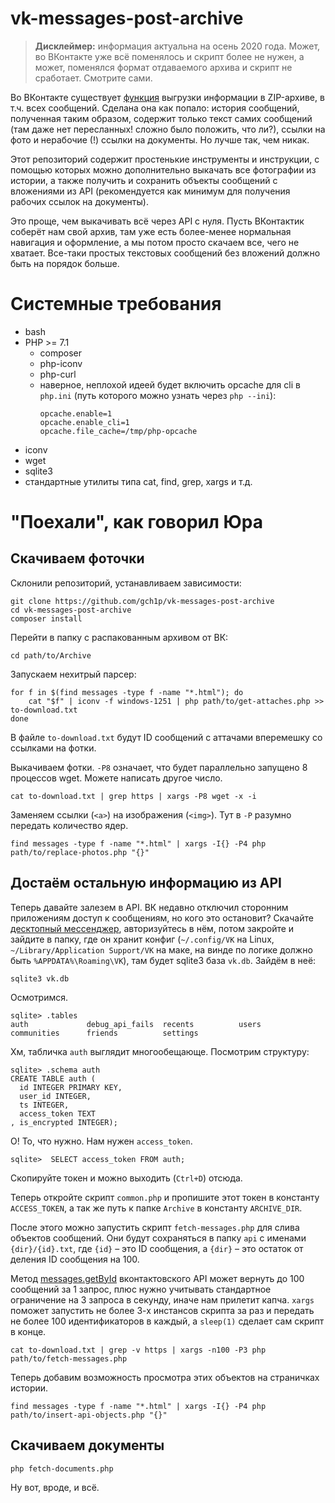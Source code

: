 # vk-messages-post-archive

> **Дисклеймер:** информация актуальна на осень 2020 года. Может, во ВКонтакте уже всё поменялось и скрипт более
> не нужен, а может, поменялся формат отдаваемого архива и скрипт не сработает. Смотрите сами.

Во ВКонтакте существует [функция](https://vk.com/data_protection?section=rules&scroll_to_archive=1) выгрузки информации 
в ZIP-архиве, в т.ч. всех сообщений. Сделана она как попало: история сообщений, полученная таким образом, содержит
только текст самих сообщений (там даже нет пересланных! сложно было положить, что ли?), ссылки на фото и нерабочие (!)
ссылки на документы. Но лучше так, чем никак.

Этот репозиторий содержит простенькие инструменты и инструкции, с помощью которых можно дополнительно выкачать все
фотографии из истории, а также получить и сохранить объекты сообщений с вложениями из API (рекомендуется как минимум
для получения рабочих ссылок на документы).

Это проще, чем выкачивать всё через API с нуля. Пусть ВКонтактик соберёт нам свой архив, там уже есть более-менее
нормальная навигация и оформление, а мы потом просто скачаем все, чего не хватает. Все-таки простых текстовых сообщений 
без вложений должно быть на порядок больше.

# Системные требования

- bash
- PHP >= 7.1
    - composer
    - php-iconv
    - php-curl
    - наверное, неплохой идеей будет включить opcache для cli в `php.ini` (путь которого можно узнать через `php --ini`):
      ```
      opcache.enable=1
      opcache.enable_cli=1
      opcache.file_cache=/tmp/php-opcache
      ```
- iconv
- wget
- sqlite3
- стандартные утилиты типа cat, find, grep, xargs и т.д.

# "Поехали", как говорил Юра

## Скачиваем фоточки

Склонили репозиторий, устанавливаем зависимости:
```
git clone https://github.com/gch1p/vk-messages-post-archive
cd vk-messages-post-archive
composer install
```

Перейти в папку с распакованным архивом от ВК:
```
cd path/to/Archive
```

Запускаем нехитрый парсер:
```
for f in $(find messages -type f -name "*.html"); do
    cat "$f" | iconv -f windows-1251 | php path/to/get-attaches.php >> to-download.txt
done
```
В файле `to-download.txt` будут ID сообщений с аттачами вперемешку со ссылками на фотки.

Выкачиваем фотки. `-P8` означает, что будет параллельно запущено 8 процессов wget. Можете написать другое число.
```
cat to-download.txt | grep https | xargs -P8 wget -x -i
```

Заменяем ссылки (`<a>`) на изображения (`<img>`). Тут в `-P` разумно передать количество ядер. 
```
find messages -type f -name "*.html" | xargs -I{} -P4 php path/to/replace-photos.php "{}"
```

## Достаём остальную информацию из API
  
Теперь давайте залезем в API. ВК недавно отключил сторонним приложениям доступ к сообщениям, но кого это остановит?
Скачайте [десктопный мессенджер](https://vk.com/messenger), авторизуйтесь в нём, потом закройте и зайдите в папку, где
он хранит конфиг (`~/.config/VK` на Linux, `~/Library/Application Support/VK` на маке, на винде по логике должно быть
`%APPDATA%\Roaming\VK`), там будет sqlite3 база `vk.db`. Зайдём в неё:
```
sqlite3 vk.db
```

Осмотримся.
```
sqlite> .tables
auth             debug_api_fails  recents          users          
communities      friends          settings
```

Хм, табличка `auth` выглядит многообещающе. Посмотрим структуру:
```
sqlite> .schema auth
CREATE TABLE auth (
  id INTEGER PRIMARY KEY,
  user_id INTEGER,
  ts INTEGER,
  access_token TEXT
, is_encrypted INTEGER);
```

О! То, что нужно. Нам нужен `access_token`.
```
sqlite>  SELECT access_token FROM auth;
```

Скопируйте токен и можно выходить (`Ctrl+D`) отсюда.

Теперь откройте скрипт `common.php` и пропишите этот токен в константу `ACCESS_TOKEN`, а так же путь к папке
`Archive` в константу `ARCHIVE_DIR`.

После этого можно запустить скрипт `fetch-messages.php` для слива объектов сообщений. Они будут сохраняться в папку `api`
с именами `{dir}/{id}.txt`, где `{id}` – это ID сообщения, а `{dir}` – это остаток от деления ID сообщения на 100.

Метод [messages.getById](https://vk.com/dev.php?method=messages.getById) вконтактовского API может вернуть до 100
сообщений за 1 запрос, плюс нужно учитывать стандартное ограничение на 3 запроса в секунду, иначе нам прилетит капча.
`xargs` поможет запустить не более 3-х инстансов скрипта за раз и передать не более 100 идентификаторов в каждый, а 
`sleep(1)` сделает сам скрипт в конце.  

```
cat to-download.txt | grep -v https | xargs -n100 -P3 php path/to/fetch-messages.php
```

Теперь добавим возможность просмотра этих объектов на страничках истории.
```
find messages -type f -name "*.html" | xargs -I{} -P4 php path/to/insert-api-objects.php "{}"
```

## Скачиваем документы

```
php fetch-documents.php
```

Ну вот, вроде, и всё.
